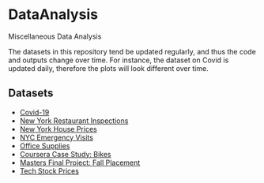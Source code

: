 # DataAnalysis
Miscellaneous Data Analysis

The datasets in this repository tend be updated regularly, and thus the code and outputs change over time. For instance, the dataset on Covid is updated daily, therefore the plots will look different over time.


## Datasets

* [Covid-19](https://github.com/MattHondrakis/DataAnalysis/blob/main/Covid-19/Covid.md)
* [New York Restaurant Inspections](https://github.com/MattHondrakis/DataAnalysis/blob/main/New%20York%20Inspections/Inspection.md)
* [New York House Prices](https://github.com/MattHondrakis/DataAnalysis/blob/main/NYC%20House%20Prices/NYCHousePrices.md)
* [NYC Emergency Visits](https://github.com/MattHondrakis/DataAnalysis/blob/main/NYC%20Emergency%20Visits/NYC-Emergency-Visits.md)
* [Office Supplies](https://github.com/MattHondrakis/DataAnalysis/blob/main/Office%20Supplies/Office-Supplies.md)
* [Coursera Case Study: Bikes](https://github.com/MattHondrakis/DataAnalysis/blob/main/Coursera%20Case%20Study/Bikes.md)
* [Masters Final Project: Fall Placement](https://github.com/MattHondrakis/DataAnalysis/blob/main/Masters%20Project%20Job%20Placement/Masters-Project-Fall-Placement.md)
* [Tech Stock Prices](https://github.com/MattHondrakis/DataAnalysis/blob/main/Tech%20Stock%20Prices/Tech-Stock-Prices.md)
